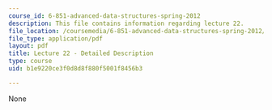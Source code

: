 ```yaml
---
course_id: 6-851-advanced-data-structures-spring-2012
description: This file contains information regarding lecture 22.
file_location: /coursemedia/6-851-advanced-data-structures-spring-2012/b1e9220ce3f0d8d8f880f5001f8456b3_MIT6_851S12_Lecture22.pdf
file_type: application/pdf
layout: pdf
title: Lecture 22 - Detailed Description
type: course
uid: b1e9220ce3f0d8d8f880f5001f8456b3

---
```

None